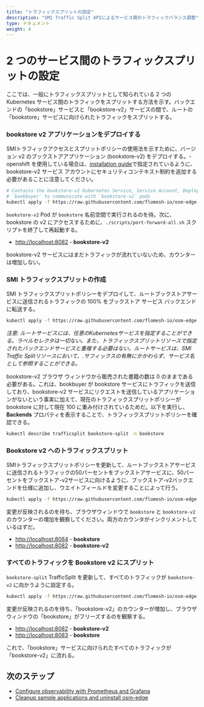 ```yaml
---
title: "トラフィックスプリットの設定"
description: "SMI Traffic Split APIによるサービス間のトラフィックバランス調整"
type: ドキュメント
weight: 4
---
```


# 2 つのサービス間のトラフィックスプリットの設定

ここでは、一般にトラフィックスプリットとして知られている 2 つの Kubernetes サービス間のトラフィックをスプリットする方法を示す。バックエンドの「bookstore」サービスと「bookstore-v2」サービスの間で、ルートの「bookstore」サービスに向けられたトラフィックをスプリットする。

### bookstore v2 アプリケーションをデプロイする

SMIトラフィックアクセスとスプリットポリシーの使用法を示すために、バージョン v2 のブックストアアプリケーション (bookstore-v2) をデプロイする。- openshift を使用している場合は、[installation guide](/docs/install/#openshift)で指定されているように、bookstore-v2 サービス アカウントにセキュリティコンテキスト制約を追加する必要があることに注意してください。

```bash
# Contains the bookstore-v2 Kubernetes Service, Service Account, Deployment and SMI Traffic Target resource to allow
# `bookbuyer` to communicate with `bookstore-v2` pods
kubectl apply -f https://raw.githubusercontent.com/flomesh-io/osm-edge-docs/{{< param osm_branch >}}/manifests/apps/bookstore-v2.yaml
```

`bookstore-v2` Pod が `bookstore` 名前空間で実行されるのを待。次に、bookstore の v2 にアクセスするために、`./scripts/port-forward-all.sh` スクリプトを終了して再起動する。

- [http://localhost:8082](http://localhost:8082) - **bookstore-v2**

bookstore-v2 サービスにはまだトラフィックが流れていないため、カウンターは増加しない。

### SMI トラフィックスプリットの作成

SMI トラフィックスプリットポリシーをデプロイして、ルートブックストアサービスに送信されるトラフィックの 100% をブックストア サービス バックエンドに転送する。

```bash
kubectl apply -f https://raw.githubusercontent.com/flomesh-io/osm-edge-docs/{{< param osm_branch >}}/manifests/split/traffic-split-v1.yaml
```

_注意: ルートサービスには、任意のKubernetesサービスを指定することができる。ラベルセレクタは一切ない。また、トラフィックスプリットリソースで指定されたバックエンドサービスと重複する必要はない。ルートサービスは、SMI Traffic Splitリソースにおいて、.<namespace>サフィックスの有無にかかわらず、サービス名として参照することができる。_

bookstore-v2 ブラウザ ウィンドウから販売された書籍の数は 0 のままである必要がある。これは、bookbuyer が bookstore サービスにトラフィックを送信しており、bookstore-v2 サービスにリクエストを送信しているアプリケーションがないという事実に加えて、現在のトラフィックスプリットポリシーが bookstore に対して現在 100 に重み付けされているためだ。以下を実行し、**Backends** プロパティを表示することで、トラフィックスプリットポリシーを確認できる。
```bash
kubectl describe trafficsplit bookstore-split -n bookstore
```

### Bookstore v2 へのトラフィックスプリット

SMIトラフィックスプリットポリシーを更新して、ルートブックストアサービスに送信されるトラフィックの50パーセントをブックストアサービスに、50パーセントをブックストア-v2サービスに向けるように、ブックストア-v2バックエンドを仕様に追加し、ウエイトフィールドを変更することによって行う。

```bash
kubectl apply -f https://raw.githubusercontent.com/flomesh-io/osm-edge-docs/{{< param osm_branch >}}/manifests/split/traffic-split-50-50.yaml
```

変更が反映されるのを待ち、ブラウザウィンドウで `bookstore` と `bookstore-v2` のカウンターの増加を観察してください。両方のカウンタがインクリメントしているはずだ。

- [http://localhost:8084](http://localhost:8084) - **bookstore**
- [http://localhost:8082](http://localhost:8082) - **bookstore-v2**

### すべてのトラフィックを Bookstore v2 にスプリット

`bookstore-split` TrafficSplit を更新して、すべてのトラフィックが `bookstore-v2` に向かうように設定する。

```bash
kubectl apply -f https://raw.githubusercontent.com/flomesh-io/osm-edge-docs/{{< param osm_branch >}}/manifests/split/traffic-split-v2.yaml
```

変更が反映されるのを待ち、「bookstore-v2」のカウンターが増加し、ブラウザウィンドウの「bookstore」がフリーズするのを観察する。

- [http://localhost:8082](http://localhost:8082) - **bookstore-v2**
- [http://localhost:8083](http://localhost:8084) - **bookstore**

これで、「bookstore」サービスに向けられたすべてのトラフィックが「bookstore-v2」に流れる。

## 次のステップ

- [Configure observability with Prometheus and Grafana](/docs/getting_started/observability/)
- [Cleanup sample applications and uninstall osm-edge](/docs/getting_started/cleanup/)